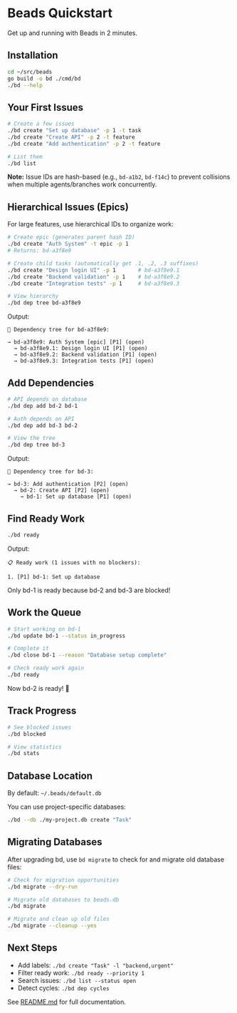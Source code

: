 # Beads Quickstart

Get up and running with Beads in 2 minutes.

## Installation

```bash
cd ~/src/beads
go build -o bd ./cmd/bd
./bd --help
```

## Your First Issues

```bash
# Create a few issues
./bd create "Set up database" -p 1 -t task
./bd create "Create API" -p 2 -t feature
./bd create "Add authentication" -p 2 -t feature

# List them
./bd list
```

**Note:** Issue IDs are hash-based (e.g., `bd-a1b2`, `bd-f14c`) to prevent collisions when multiple agents/branches work concurrently.

## Hierarchical Issues (Epics)

For large features, use hierarchical IDs to organize work:

```bash
# Create epic (generates parent hash ID)
./bd create "Auth System" -t epic -p 1
# Returns: bd-a3f8e9

# Create child tasks (automatically get .1, .2, .3 suffixes)
./bd create "Design login UI" -p 1       # bd-a3f8e9.1
./bd create "Backend validation" -p 1    # bd-a3f8e9.2
./bd create "Integration tests" -p 1     # bd-a3f8e9.3

# View hierarchy
./bd dep tree bd-a3f8e9
```

Output:
```
🌲 Dependency tree for bd-a3f8e9:

→ bd-a3f8e9: Auth System [epic] [P1] (open)
  → bd-a3f8e9.1: Design login UI [P1] (open)
  → bd-a3f8e9.2: Backend validation [P1] (open)
  → bd-a3f8e9.3: Integration tests [P1] (open)
```

## Add Dependencies

```bash
# API depends on database
./bd dep add bd-2 bd-1

# Auth depends on API
./bd dep add bd-3 bd-2

# View the tree
./bd dep tree bd-3
```

Output:
```
🌲 Dependency tree for bd-3:

→ bd-3: Add authentication [P2] (open)
  → bd-2: Create API [P2] (open)
    → bd-1: Set up database [P1] (open)
```

## Find Ready Work

```bash
./bd ready
```

Output:
```
📋 Ready work (1 issues with no blockers):

1. [P1] bd-1: Set up database
```

Only bd-1 is ready because bd-2 and bd-3 are blocked!

## Work the Queue

```bash
# Start working on bd-1
./bd update bd-1 --status in_progress

# Complete it
./bd close bd-1 --reason "Database setup complete"

# Check ready work again
./bd ready
```

Now bd-2 is ready! 🎉

## Track Progress

```bash
# See blocked issues
./bd blocked

# View statistics
./bd stats
```

## Database Location

By default: `~/.beads/default.db`

You can use project-specific databases:

```bash
./bd --db ./my-project.db create "Task"
```

## Migrating Databases

After upgrading bd, use `bd migrate` to check for and migrate old database files:

```bash
# Check for migration opportunities
./bd migrate --dry-run

# Migrate old databases to beads.db
./bd migrate

# Migrate and clean up old files
./bd migrate --cleanup --yes
```

## Next Steps

- Add labels: `./bd create "Task" -l "backend,urgent"`
- Filter ready work: `./bd ready --priority 1`
- Search issues: `./bd list --status open`
- Detect cycles: `./bd dep cycles`

See [README.md](README.md) for full documentation.
